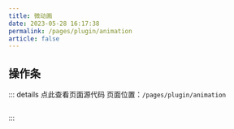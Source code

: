 ```yaml
---
title: 微动画
date: 2023-05-28 16:17:38
permalink: /pages/plugin/animation
article: false
---
```


## 操作条

::: details 点此查看页面源代码
页面位置：`/pages/plugin/animation`
```vue
```
:::